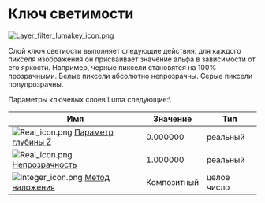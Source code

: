 # Ключ светимости

<img src="https://lh7-us.googleusercontent.com/XULA51rtCFc_rGM7YvkPI2jTK4YiPjYGg-fVsicghN9R84rqsSqMTpfk5q7X7Sw8f5qtHIMG6RTFNjuyon00TftOAkkihMQuuI74EgFlaFubBhqMYxSu4TGkkq9zKNyiWMEBfd_YolOM7M6rVc9f7pE" alt="Layer_filter_lumakey_icon.png" data-size="original">

Слой ключ светиости выполняет следующие действия: для каждого пикселя изображения он присваивает значение альфа в зависимости от его яркости. Например, черные пиксели становятся на 100% прозрачными. Белые пиксели абсолютно непрозрачны. Серые пиксели полупрозрачны.

Параметры ключевых слоев Luma следующие:\


| Имя                                                                                                                                                                                                                                                                                                                                                               | Значение    | Тип         |
| ----------------------------------------------------------------------------------------------------------------------------------------------------------------------------------------------------------------------------------------------------------------------------------------------------------------------------------------------------------------- | ----------- | ----------- |
| <img src="https://lh7-us.googleusercontent.com/rwZ9aqagdNgkKcVyMTRUZVERgrzUhDsLJNe7BvGBOsUbPXFfoYP2WONZQ3y4xquKWD9BPXExJRAlfG-OFA_Kooq_hxEoxVAL_KGSYCyQbC482fpoHo7kvUPqV0bpvV6LBKVpPBJgun2oLywRUfxtrBE" alt="Real_icon.png" data-size="line"> [Параметр глубины Z](https://synfig.readthedocs.io/en/latest/parameters/z-depth.html#parameters-zdepth)             | 0.000000    | реальный    |
| <img src="https://lh7-us.googleusercontent.com/O3BNH69E3THfqnPsK_15YTBqV-1cW-Gs7Cfel8rjmW5WsLgPCz5106XPU_sbi9uHD2gY39h2NJla-N7GXsRbACYIY0YCkXQbmGS_S7Q2PqAq0imRzuDqBo9nprsGx1B5xfmvvXaKtTJ9f7Wx8fA5Qh4" alt="Real_icon.png" data-size="line"> [Непрозрачность](https://synfig.readthedocs.io/en/latest/parameters/opacity.html#opacity)                           | 1.000000    | реальный    |
| <img src="https://lh7-us.googleusercontent.com/SXdfMbvGd7JOYBVDly0mx21t7XJ3_FTvFWl0v_tpYB7_dqUOBGJrFojEoQKYlOsKf_rM5D8ET9mcCV3Li-FDe9pXjqYfa9Xd35xbHSmp_9M3X3zIsPkf3NqNHWpZ1iTVDCBSj1hksWJRuXjdRkITMN0" alt="Integer_icon.png" data-size="line"> [Метод наложения](https://synfig.readthedocs.io/en/latest/parameters/blend\_method.html#parameters-blend-method) | Композитный | целое число |

